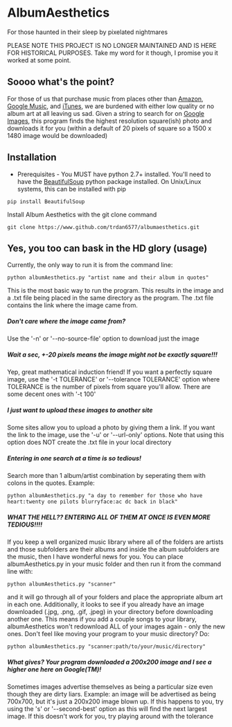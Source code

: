 # AlbumAesthetics
For those haunted in their sleep by pixelated nightmares

PLEASE NOTE THIS PROJECT IS NO LONGER MAINTAINED AND IS HERE FOR HISTORICAL PURPOSES.
Take my word for it though, I promise you it worked at some point.

## Soooo what's the point?
For those of us that purchase music from places other than
[Amazon](http://www.amazon.com/MP3-Music-Download/b/ref=nav_shopall_dmusic?ie=UTF8&node=163856011),
[Google Music](https://music.google.com), and [iTunes](http://www.apple.com/itunes/),
we are burdened with either low quality or no album art at all leaving us sad. Given a string
to search for on [Google Images](https://images.google.com), this program finds the highest
resolution square(ish) photo and downloads it for you (within a default of 20 pixels of square 
so a 1500 x 1480 image would be downloaded)

## Installation
* Prerequisites - You MUST have python 2.7+ installed. You'll need to have the
[BeautifulSoup](http://www.crummy.com/software/BeautifulSoup/) python package installed. On Unix/Linux
systems, this can be installed with pip

`pip install BeautifulSoup`

Install Album Aesthetics with the git clone command

`git clone https://www.github.com/trdan6577/albumaesthetics.git`

## Yes, you too can bask in the HD glory (usage)
Currently, the only way to run it is from the command line:

`python albumAesthetics.py "artist name and their album in quotes"`

This is the most basic way to run the program. This results in the image and a .txt file
being placed in the same directory as the program. The .txt file contains the link where the
image came from.

##### Don't care where the image came from?
Use the '-n' or '--no-source-file' option to download just the image

##### Wait a sec, +-20 pixels means the image might not be exactly square!!!
Yep, great mathematical induction friend! If you want a perfectly square image, use the
'-t TOLERANCE' or '--tolerance TOLERANCE' option where TOLERANCE is the number of
pixels from square you'll allow. There are some decent ones with '-t 100'

##### I just want to upload these images to another site
Some sites allow you to upload a photo by giving them a link. If you want the link to the
image, use the '-u' or '--url-only' options. Note that using this option does NOT create
the .txt file in your local directory

##### Entering in one search at a time is so tedious!
Search more than 1 album/artist combination by seperating them with colons in the quotes.
Example:

`python albumAesthetics.py "a day to remember for those who have heart:twenty one pilots blurryface:ac dc back in black"`

##### WHAT THE HELL?? ENTERING ALL OF THEM AT ONCE IS EVEN MORE TEDIOUS!!!!
If you keep a well organized music library where all of the folders are artists and those
subfolders are their albums and inside the album subfolders are the music, then I have
wonderful news for you. You can place albumAesthetics.py in your music folder and then run
it from the command line with:

`python albumAesthetics.py "scanner"`

and it will go through all of your folders and place the appropriate album art in each one.
Additionally, it looks to see if you already have an image downloaded (.jpg, .png, .gif, .jpeg) in your
directory before downloading another one. This means if you add a couple songs to your library,
albumAesthetics won't redownload ALL of your images again - only the new ones. Don't feel like 
moving your program to your music directory? Do:

`python albumAesthetics.py "scanner:path/to/your/music/directory"`

##### What gives? Your program downloaded a 200x200 image and I see a higher one here on Google(TM)!
Sometimes images advertise themselves as being a particular size even though they are dirty liars.
Example: an image will be advertised as being 700x700, but it's just a 200x200 image blown up.
If this happens to you, try using the 's' or '--second-best' option as this will find the next
largest image. If this doesn't work for you, try playing around with the tolerance
